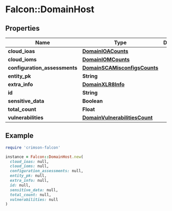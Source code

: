 # Falcon::DomainHost

## Properties

| Name | Type | Description | Notes |
| ---- | ---- | ----------- | ----- |
| **cloud_ioas** | [**DomainIOACounts**](DomainIOACounts.md) |  | [optional] |
| **cloud_ioms** | [**DomainIOMCounts**](DomainIOMCounts.md) |  | [optional] |
| **configuration_assessments** | [**DomainSCAMisconfigsCounts**](DomainSCAMisconfigsCounts.md) |  | [optional] |
| **entity_pk** | **String** |  | [optional] |
| **extra_info** | [**DomainXLR8Info**](DomainXLR8Info.md) |  | [optional] |
| **id** | **String** |  |  |
| **sensitive_data** | **Boolean** |  |  |
| **total_count** | **Float** |  |  |
| **vulnerabilities** | [**DomainVulnerabilitiesCount**](DomainVulnerabilitiesCount.md) |  | [optional] |

## Example

```ruby
require 'crimson-falcon'

instance = Falcon::DomainHost.new(
  cloud_ioas: null,
  cloud_ioms: null,
  configuration_assessments: null,
  entity_pk: null,
  extra_info: null,
  id: null,
  sensitive_data: null,
  total_count: null,
  vulnerabilities: null
)
```

